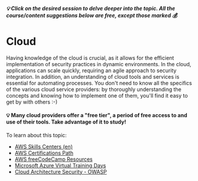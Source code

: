 ##### 💡 Click on the desired session to delve deeper into the topic. All the course/content suggestions below are free, except those marked 💰

# Cloud
Having knowledge of the cloud is crucial, as it allows for the efficient implementation of security practices in dynamic environments. In the cloud, applications can scale quickly, requiring an agile approach to security integration. In addition, an understanding of cloud tools and services is essential for automating processes. You don't need to know all the specifics of the various cloud service providers: by thoroughly understanding the concepts and knowing how to implement one of them, you'll find it easy to get by with others :-)
#### 💡 Many cloud providers offer a "free tier", a period of free access to and use of their tools. Take advantage of it to study!

To learn about this topic:
- [AWS Skills Centers (en)](https://aws.amazon.com/pt/training/skills-centers/?nc2=sb_ep_asc)
- [AWS Certifications Path](https://d1.awsstatic.com/training-and-certification/docs/AWS_certification_paths.pdf)
- [AWS freeCodeCamp Resources](https://www.freecodecamp.org/news/tag/aws/)
- [Microsoft Azure Virtual Training Days](https://events.microsoft.com/pt-br/mvtd-azure?language=English&clientTimeZone=1&startTime=08:00&endTime=17:00)
- [Cloud Architecture Security - OWASP](https://cheatsheetseries.owasp.org/cheatsheets/Secure_Cloud_Architecture_Cheat_Sheet.html)